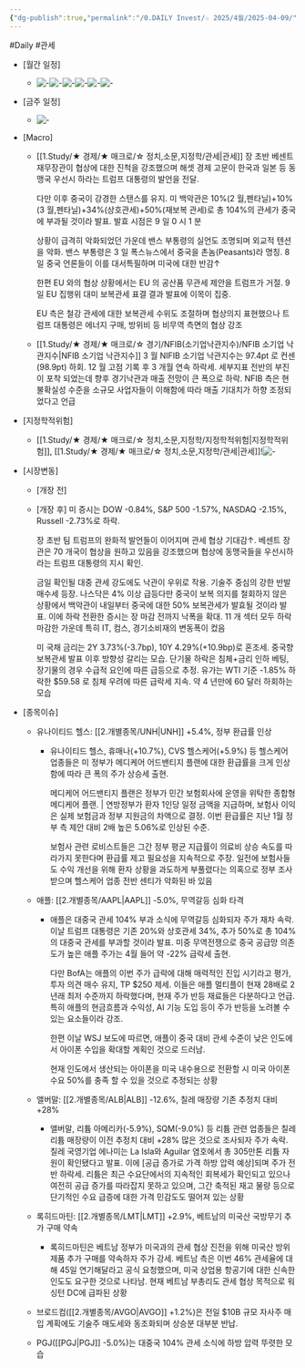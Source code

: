 ```yaml
---
{"dg-publish":true,"permalink":"/0.DAILY Invest/☆ 2025/4월/2025-04-09/","created":"2025-04-01T11:23:09.222+09:00","updated":"2025-06-12T21:21:18.459+09:00"}
---
```


#Daily #관세 


- [월간 일정]
	- ![-](/img/user/attachments/Pasted%20image%2020250328104947.png)![-](/img/user/attachments/Pasted%20image%2020250409112302.png)![-](/img/user/attachments/Pasted%20image%2020250326131419.png)![-](/img/user/attachments/Pasted%20image%2020250326131350.png)![-](/img/user/attachments/Pasted%20image%2020250331141952.png)![-](/img/user/attachments/Pasted%20image%2020250402141902.png)

- [금주 일정]
	- ![-](/img/user/attachments/Pasted%20image%2020250409112211.png)
	




- [Macro]
	- [[1.Study/★ 경제/★ 매크로/☆ 정치,소문,지정학/관세\|관세]] 장 초반 베센트 재무장관이 협상에 대한 진척을 강조했으며 해셋 경제 고문이 한국과 일본 등 동맹국 우선시 하라는 트럼프 대통령의 발언을 전달. 
	  
	  다만 이후 중국이 강경한 스탠스를 유지. 미 백악관은 10%(2 월,펜타닐)+10%(3 월,펜타닐)+34%(상호관세)+50%(재보복 관세)로 총 104%의 관세가 중국에 부과될 것이라 발표. 발효 시점은 9 일 0 시 1 분 
	  
	  상황이 급격히 악화되었던 가운데 밴스 부통령의 실언도 조명되며 외교적 텐션을 악화. 밴스 부통령은 3 일 폭스뉴스에서 중국을 촌놈(Peasants)라 명칭. 8 일 중국 언론들이 이를 대서특필하며 미국에 대한 반감↑
	  
	  한편 EU 와의 협상 상황에서는 EU 의 공산품 무관세 제안을 트럼프가 거절. 9 일 EU 집행위 대미 보복관세 표결 결과 발표에 이목이 집중. 
	  
	  EU 측은 철강 관세에 대한 보복관세 수위도 조절하며 협상의지 표현했으나 트럼프 대통령은 에너지 구매, 방위비 등 비무역 측면의 협상 강조
	  
	- [[1.Study/★ 경제/★ 매크로/☆ 경기/NFIB(소기업낙관지수)/NFIB 소기업 낙관지수\|NFIB 소기업 낙관지수]] 3 월 NIFIB 소기업 낙관지수는 97.4pt 로 컨센(98.9pt) 하회. 12 월 고점 기록 후 3 개월 연속 하락세. 세부지표 전반의 부진이 포착 되었는데 향후 경기낙관과 매출 전망이 큰 폭으로 하락. NFIB 측은 현 불확실성 수준을 소규모 사업자들이 이해함에 따라 매출 기대치가 하향 조정되었다고 언급




- [지정학적위험]
	- [[1.Study/★ 경제/★ 매크로/☆ 정치,소문,지정학/지정학적위험\|지정학적위험]], [[1.Study/★ 경제/★ 매크로/☆ 정치,소문,지정학/관세\|관세]]!![-](/img/user/attachments/Pasted%20image%2020250409120959.png)




- [시장변동]
	- [개장 전]
	  
	- [개장 후] 미 증시는 DOW -0.84%, S&P 500 -1.57%, NASDAQ -2.15%, Russell -2.73%로 하락. 
	  
	  장 초반 팀 트럼프의 완화적 발언들이 이어지며 관세 협상 기대감↑. 베센트 장관은 70 개국이 협상을 원하고 있음을 강조했으며 협상에 동맹국들을 우선시하라는 트럼프 대통령의 지시 확인. 
	  
	  금일 확인될 대중 관세 강도에도 낙관이 우위로 작용. 기술주 중심의 강한 반발 매수세 등장. 나스닥은 4% 이상 급등다만 중국이 보복 의지를 철회하지 않은 상황에서 백악관이 내일부터 중국에 대한 50% 보복관세가 발효될 것이라 발표. 이에 하락 전환한 증시는 장 마감 전까지 낙폭을 확대. 11 개 섹터 모두 하락 마감한 가운데 특히 IT, 컴스, 경기소비재의 변동폭이 컸음
	  
	  미 국채 금리는 2Y 3.73%(-3.7bp), 10Y 4.29%(+10.9bp)로 혼조세. 중국향 보복관세 발표 이후 방향성 갈리는 모습. 단기물 하락은 침체+금리 인하 베팅, 장기물의 경우 수급적 요인에 따른 급등으로 추정. 유가는 WTI 기준 -1.85% 하락한 $59.58 로 침체 우려에 따른 급락세 지속. 약 4 년만에 60 달러 하회하는 모습




- [종목이슈]
	- 유나이티드 헬스: [[2.개별종목/UNH\|UNH]] +5.4%, 정부 환급률 인상
		- 유나이티드 헬스, 휴매나(+10.7%), CVS 헬스케어(+5.9%) 등 헬스케어 업종들은 미 정부가 메디케어 어드밴티지 플랜에 대한 환급률을 크게 인상함에 따라 큰 폭의 주가 상승세 출현.
		  
		  메디케어 어드밴티지 플랜은 정부가 민간 보험회사에 운영을 위탁한 종합형 메디케어 플랜.
		  |
		  연방정부가 환자 1인당 일정 금액을 지급하며, 보험사 이익은 실제 보험금과 정부 지원금의 차액으로 결정. 이번 환급률은 지난 1월 정부 측 제안 대비 2배 높은 5.06%로 인상된 수준.
		  
		  보험사 관련 로비스트들은 그간 정부 평균 지급률이 의료비 상승 속도를 따라가지 못한다며 환급률 제고 필요성을 지속적으로 주장. 일전에 보험사들도 수익 개선을 위해 환자 상황을 과도하게 부풀렸다는 의혹으로 정부 조사 받으며 헬스케어 업종 전반 센티가 악화된 바 있음
		  
	- 애플: [[2.개별종목/AAPL\|AAPL]] -5.0%, 무역갈등 심화 타격
		- 애플은 대중국 관세 104% 부과 소식에 무역갈등 심화되자 주가 재차 속락. 이날 트럼프 대통령은 기존 20%와 상호관세 34%, 추가 50%로 총 104%의 대중국 관세를 부과할 것이라 발표. 미중 무역전쟁으로 중국 공급망 의존도가 높은 애플 주가는 4월 들어 약 -22% 급락세 출현. 
		  
		  다만 BofA는 애플의 이번 주가 급락에 대해 매력적인 진입 시기라고 평가, 투자 의견 매수 유지, TP $250 제세. 이들은 애플 멀티플이 현재 28배로 2년래 최저 수준까지 하락했다며, 현재 주가 반등 재료들은 다분하다고 언급. 특히 애플의 현금흐름과 수익성, AI 기능 도입 등이 주가 반등을 노려볼 수 있는 요소들이라 강조. 
		  
		  한편 이날 WSJ 보도에 따르면, 애플이 중국 대비 관세 수준이 낮은 인도에서 아이폰 수입을 확대할 계획인 것으로 드러남.
		  
		  현재 인도에서 생산되는 아이폰을 미국 내수용으로 전환할 시 미국 아이폰 수요 50%를 충족 할 수 있을 것으로 추정되는 상황
		  
	- 앨버말: [[2.개별종목/ALB\|ALB]] -12.6%, 칠레 매장량 기존 추정치 대비 +28%
		- 앨버말, 리튬 아메리카(-5.9%), SQM(-9.0%) 등 리튬 관련 업종들은 칠레 리튬 매장량이 이전 추정치 대비 +28% 많은 것으로 조사되자 주가 속락. 칠레 국영기업 에나미는 La Isla와 Aguilar 염호에서 총 305만톤 리튬 자원이 확인됐다고 발표. 이에 [공급 증가로 가격 하방 압력 예상]되며 주가 전반 하락세. 리튬은 최근 수요단에서의 지속적인 회복세가 확인되고 있으나 여전히 공급 증가를 따라잡지 못하고 있으며, 그간 축적된 재고 물량 등으로 단기적인 수요 급증에 대한 가격 민감도도 떨어져 있는 상황
		  
	- 록히드마틴: [[2.개별종목/LMT\|LMT]] +2.9%, 베트남의 미국산 국방무기 추가 구매 약속
		- 록히드마틴은 베트남 정부가 미국과의 관세 협상 진전을 위해 미국산 방위 제품 추가 구매를 약속하자 주가 강세. 베트남 측은 이번 46% 관세율에 대해 45일 연기해달라고 공식 요청했으며, 미국 상업용 항공기에 대한 신속한 인도도 요구한 것으로 나타남. 현재 베트남 부총리도 관세 협상 목적으로 워싱턴 DC에 급파된 상황
		  
	- 브로드컴([[2.개별종목/AVGO\|AVGO]] +1.2%)은 전일 $10B 규모 자사주 매입 계획에도 기술주 매도세와 동조화되며 상승분 대부분 반납. 
	  
	- PGJ([[PGJ\|PGJ]] -5.0%)는 대중국 104% 관세 소식에 하방 압력 뚜렷한 모습
